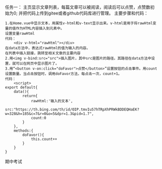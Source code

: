 任务一： 
    主页显示文章列表，每篇文章可以被阅读，阅读后可以点赞，点赞数初始为0;
    并把代码上传到gitee或者github代码库进行管理。
    主要步骤和代码：

    1.在Home.vue中显示文本，用属性v-html和v-text显示出来。v-html是用于将rawHtml变量的值作为HTML内容插入到元素中。
    设置变量rawHtml
    代码：
        <div v-html="rawHtml"></div>
    在data方法中，表达式rawHtml的值为输入的内容。
    在列表中插入链接，跳转至相关文章的主要内容
    2.用<img v-bind:src="src">插入图片，其中src是图片的路径。其路径在data方法中设置，就可以在网页中显示图片了。
    3.用“<button v-on:click="doFavor">点赞</button>”设置按钮的点击事件。用count设置数量。当点击按钮时，调用doFavor方法，每点击一次，count+1。
    代码：
        <script>
    export default{
        data(){
            return{
                rawHtml:'输入的文本',
                src:"https://th.bing.com/th/id/OIP.tmvIu57hTRpXhPRWkBDDEQHaEK?w=328&h=185&c=7&r=0&o=5&dpr=1.3&pid=1.7",
                count:0
            }
        },
        methods:{
            doFavor(){
                this.count++
            }
        }
    }
期中考试
    